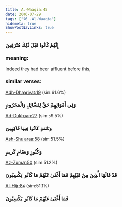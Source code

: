 ```yaml
---
title: Al-Waaqia:45
date: 2006-07-29
tags: ["56 .Al-Waaqia"]
hidemeta: true 
ShowPostNavLinks: true 
---
```

### إِنَّهُمْ كَانُوا قَبْلَ ذَٰلِكَ مُتْرَفِينَ
### meaning: 
Indeed they had been affluent before this,
### similar verses: 

[Adh-Dhaariyat:19](/51/19) (sim:61.6%)

### وَفِي أَمْوَالِهِمْ حَقٌّ لِلسَّائِلِ وَالْمَحْرُومِ

[Ad-Dukhaan:27](/44/27) (sim:59.5%)

### وَنَعْمَةٍ كَانُوا فِيهَا فَاكِهِينَ

[Ash-Shu'araa:58](/26/58) (sim:51.5%)

### وَكُنُوزٍ وَمَقَامٍ كَرِيمٍ

[Az-Zumar:50](/39/50) (sim:51.2%)

### قَدْ قَالَهَا الَّذِينَ مِنْ قَبْلِهِمْ فَمَا أَغْنَىٰ عَنْهُمْ مَا كَانُوا يَكْسِبُونَ

[Al-Hijr:84](/15/84) (sim:51.1%)

### فَمَا أَغْنَىٰ عَنْهُمْ مَا كَانُوا يَكْسِبُونَ
